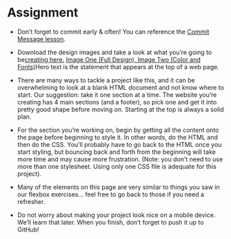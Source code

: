 
# Assignment
- Don’t forget to commit early & often! You can reference the [Commit Message lesson](https://www.theodinproject.com/lessons/foundations-commit-messages).

- Download the design images and take a look at what you’re going to be[creating here.](https://cdn.statically.io/gh/TheOdinProject/curriculum/81a5d553f4073e593d23a6ab00d50eef8620796d/foundations/html_css/project/imgs/01.png) [Image One (Full Design), Image Two (Color and Fonts)](https://cdn.statically.io/gh/TheOdinProject/curriculum/81a5d553f4073e593d23a6ab00d50eef8620796d/foundations/html_css/project/imgs/01.png)Hero text is the statement that appears at the top of a web page.
- There are many ways to tackle a project like this, and it can be overwhelming to look at a blank HTML document and not know where to start. Our suggestion: take it one section at a time. The website you’re creating has 4 main sections (and a footer), so pick one and get it into pretty good shape before moving on. Starting at the top is always a solid plan.

- For the section you’re working on, begin by getting all the content onto the page before beginning to style it. In other words, do the HTML and then do the CSS. You’ll probably have to go back to the HTML once you start styling, but bouncing back and forth from the beginning will take more time and may cause more frustration. (Note: you don’t need to use more than one stylesheet. Using only one CSS file is adequate for this project).
 - Many of the elements on this page are very similar to things you saw in our flexbox exercises… feel free to go back to those if you need a refresher.
 - Do not worry about making your project look nice on a mobile device. We’ll learn that later.
  When you finish, don’t forget to push it up to GitHub!

